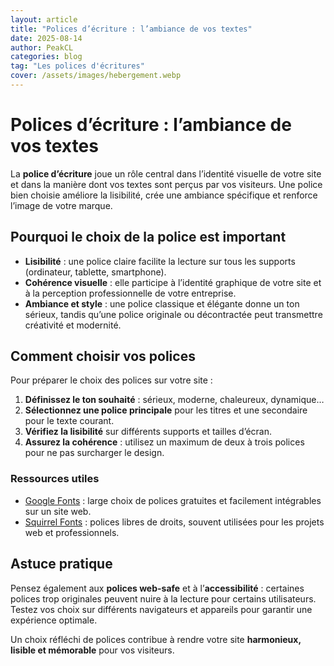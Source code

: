 ```yaml
---
layout: article
title: "Polices d’écriture : l’ambiance de vos textes"
date: 2025-08-14
author: PeakCL
categories: blog
tag: "Les polices d'écritures"
cover: /assets/images/hebergement.webp
---
```


# Polices d’écriture : l’ambiance de vos textes

La **police d’écriture** joue un rôle central dans l’identité visuelle de votre site et dans la manière dont vos textes sont perçus par vos visiteurs. Une police bien choisie améliore la lisibilité, crée une ambiance spécifique et renforce l’image de votre marque.  

## Pourquoi le choix de la police est important

- **Lisibilité** : une police claire facilite la lecture sur tous les supports (ordinateur, tablette, smartphone).  
- **Cohérence visuelle** : elle participe à l’identité graphique de votre site et à la perception professionnelle de votre entreprise.  
- **Ambiance et style** : une police classique et élégante donne un ton sérieux, tandis qu’une police originale ou décontractée peut transmettre créativité et modernité.  

## Comment choisir vos polices

Pour préparer le choix des polices sur votre site :  
1. **Définissez le ton souhaité** : sérieux, moderne, chaleureux, dynamique…  
2. **Sélectionnez une police principale** pour les titres et une secondaire pour le texte courant.  
3. **Vérifiez la lisibilité** sur différents supports et tailles d’écran.  
4. **Assurez la cohérence** : utilisez un maximum de deux à trois polices pour ne pas surcharger le design.  

### Ressources utiles

- [Google Fonts](https://fonts.google.com/) : large choix de polices gratuites et facilement intégrables sur un site web.  
- [Squirrel Fonts](https://www.fontsquirrel.com/) : polices libres de droits, souvent utilisées pour les projets web et professionnels.  

## Astuce pratique

Pensez également aux **polices web-safe** et à l’**accessibilité** : certaines polices trop originales peuvent nuire à la lecture pour certains utilisateurs. Testez vos choix sur différents navigateurs et appareils pour garantir une expérience optimale.  

Un choix réfléchi de polices contribue à rendre votre site **harmonieux, lisible et mémorable** pour vos visiteurs.

